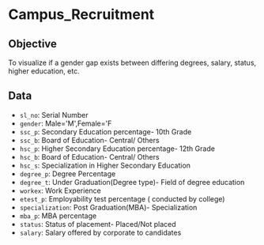 # Campus_Recruitment

## Objective

To visualize if a gender gap exists between differing degrees, salary, status,
higher education, etc.

## Data

* `sl_no`: Serial Number
* `gender`: Male='M',Female='F
* `ssc_p`: Secondary Education percentage- 10th Grade
* `ssc_b`: Board of Education- Central/ Others
* `hsc_p`: Higher Secondary Education percentage- 12th Grade
* `hsc_b`: Board of Education- Central/ Others
* `hsc_s`: Specialization in Higher Secondary Education
* `degree_p`: Degree Percentage
* `degree_t`: Under Graduation(Degree type)- Field of degree education
* `workex`: Work Experience
* `etest_p`: Employability test percentage ( conducted by college)
* `specialization`: Post Graduation(MBA)- Specialization
* `mba_p`: MBA percentage
* `status`: Status of placement- Placed/Not placed
* `salary`: Salary offered by corporate to candidates
